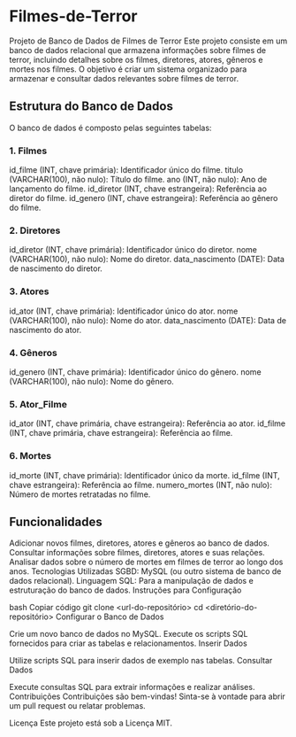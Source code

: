 # Filmes-de-Terror
Projeto de Banco de Dados de Filmes de Terror
Este projeto consiste em um banco de dados relacional que armazena informações sobre filmes de terror, incluindo detalhes sobre os filmes, diretores, atores, gêneros e mortes nos filmes. O objetivo é criar um sistema organizado para armazenar e consultar dados relevantes sobre filmes de terror.

## Estrutura do Banco de Dados
O banco de dados é composto pelas seguintes tabelas:

### 1. Filmes
id_filme (INT, chave primária): Identificador único do filme.
titulo (VARCHAR(100), não nulo): Título do filme.
ano (INT, não nulo): Ano de lançamento do filme.
id_diretor (INT, chave estrangeira): Referência ao diretor do filme.
id_genero (INT, chave estrangeira): Referência ao gênero do filme.
### 2. Diretores
id_diretor (INT, chave primária): Identificador único do diretor.
nome (VARCHAR(100), não nulo): Nome do diretor.
data_nascimento (DATE): Data de nascimento do diretor.
### 3. Atores
id_ator (INT, chave primária): Identificador único do ator.
nome (VARCHAR(100), não nulo): Nome do ator.
data_nascimento (DATE): Data de nascimento do ator.
### 4. Gêneros
id_genero (INT, chave primária): Identificador único do gênero.
nome (VARCHAR(100), não nulo): Nome do gênero.
### 5. Ator_Filme
id_ator (INT, chave primária, chave estrangeira): Referência ao ator.
id_filme (INT, chave primária, chave estrangeira): Referência ao filme.
### 6. Mortes
id_morte (INT, chave primária): Identificador único da morte.
id_filme (INT, chave estrangeira): Referência ao filme.
numero_mortes (INT, não nulo): Número de mortes retratadas no filme.
## Funcionalidades
Adicionar novos filmes, diretores, atores e gêneros ao banco de dados.
Consultar informações sobre filmes, diretores, atores e suas relações.
Analisar dados sobre o número de mortes em filmes de terror ao longo dos anos.
Tecnologias Utilizadas
SGBD: MySQL (ou outro sistema de banco de dados relacional).
Linguagem SQL: Para a manipulação de dados e estruturação do banco de dados.
Instruções para Configuração

bash
Copiar código
git clone <url-do-repositório>
cd <diretório-do-repositório>
Configurar o Banco de Dados

Crie um novo banco de dados no MySQL.
Execute os scripts SQL fornecidos para criar as tabelas e relacionamentos.
Inserir Dados

Utilize scripts SQL para inserir dados de exemplo nas tabelas.
Consultar Dados

Execute consultas SQL para extrair informações e realizar análises.
Contribuições
Contribuições são bem-vindas! Sinta-se à vontade para abrir um pull request ou relatar problemas.

Licença
Este projeto está sob a Licença MIT.

